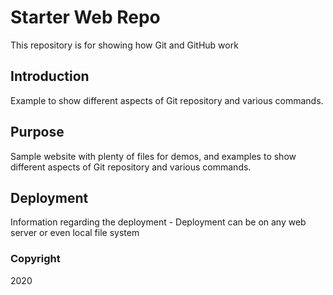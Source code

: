 # Starter Web Repo

This repository is for showing how Git and GitHub work

## Introduction

Example to show different aspects of Git repository and various commands.

## Purpose

Sample website with plenty of files for demos, and examples to show different aspects of Git repository and various commands.

## Deployment

Information regarding the deployment - Deployment can be on any web server or even local file system

### Copyright

2020